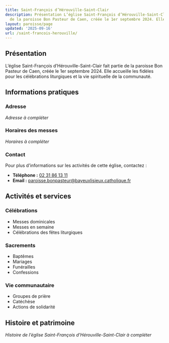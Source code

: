 ```yaml
---
title: Saint-François d’Hérouville-Saint-Clair
description: Présentation L’église Saint-François d’Hérouville-Saint-Clair fait partie
  de la paroisse Bon Pasteur de Caen, créée le 1er septembre 2024. Elle...
layout: paroisse/page
updated: '2025-09-16'
url: /saint-francois-herouville/
---
```


## Présentation

L’église Saint-François d’Hérouville-Saint-Clair fait partie de la paroisse Bon Pasteur de Caen, créée le 1er septembre 2024. Elle accueille les fidèles pour les célébrations liturgiques et la vie spirituelle de la communauté.

## Informations pratiques

### Adresse

_Adresse à compléter_

### Horaires des messes

_Horaires à compléter_

### Contact

Pour plus d’informations sur les activités de cette église, contactez :

  * **Téléphone :** [02 31 86 13 11](tel:+33231861311)
  * **Email :** [paroisse.bonpasteur@bayeuxlisieux.catholique.fr](mailto:paroisse.bonpasteur@bayeuxlisieux.catholique.fr)

## Activités et services

### Célébrations

  * Messes dominicales
  * Messes en semaine
  * Célébrations des fêtes liturgiques

### Sacrements

  * Baptêmes
  * Mariages
  * Funérailles
  * Confessions

### Vie communautaire

  * Groupes de prière
  * Catéchèse
  * Actions de solidarité

## Histoire et patrimoine

_Histoire de l’église Saint-François d’Hérouville-Saint-Clair à compléter_
